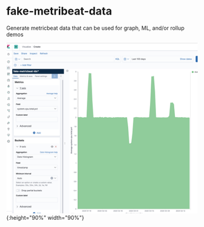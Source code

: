 # fake-metribeat-data
Generate metricbeat data that can be used for graph, ML, and/or rollup demos


![Example](https://github.com/alexander-marquardt/fake-metribeat-data/blob/master/example-data.png){:height="90%" width="90%"}
